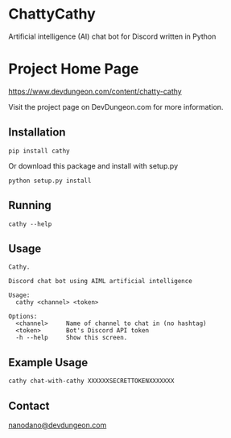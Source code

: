 # ChattyCathy
Artificial intelligence (AI) chat bot for Discord written in Python

# Project Home Page

https://www.devdungeon.com/content/chatty-cathy

Visit the project page on DevDungeon.com for more information.

## Installation

    pip install cathy
    
Or download this package and install with setup.py 

    python setup.py install
    
## Running

    cathy --help
    
## Usage

    Cathy.

    Discord chat bot using AIML artificial intelligence

    Usage:
      cathy <channel> <token>
    
    Options:
      <channel>     Name of channel to chat in (no hashtag)
      <token>       Bot's Discord API token
      -h --help     Show this screen.
      
## Example Usage

    cathy chat-with-cathy XXXXXXSECRETTOKENXXXXXXX

## Contact

nanodano@devdungeon.com

